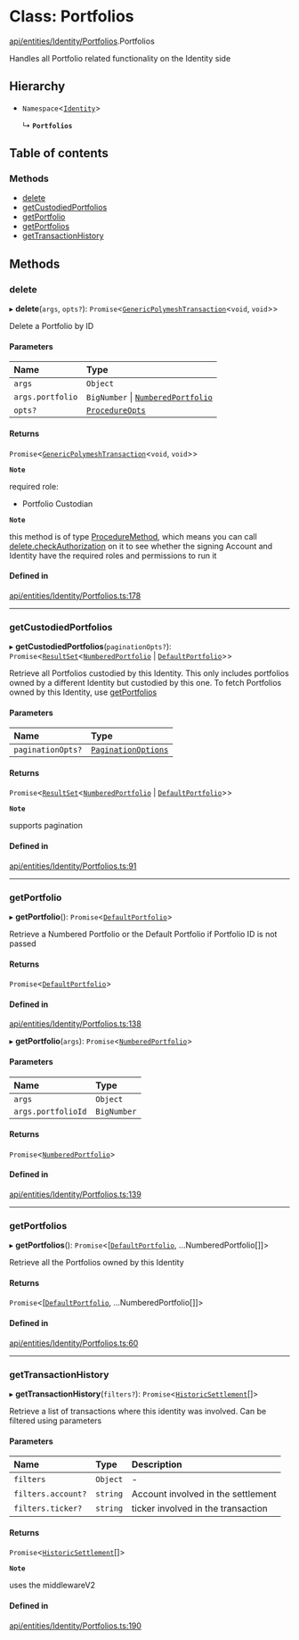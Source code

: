 # Class: Portfolios

[api/entities/Identity/Portfolios](../wiki/api.entities.Identity.Portfolios).Portfolios

Handles all Portfolio related functionality on the Identity side

## Hierarchy

- `Namespace`\<[`Identity`](../wiki/api.entities.Identity.Identity)\>

  ↳ **`Portfolios`**

## Table of contents

### Methods

- [delete](../wiki/api.entities.Identity.Portfolios.Portfolios#delete)
- [getCustodiedPortfolios](../wiki/api.entities.Identity.Portfolios.Portfolios#getcustodiedportfolios)
- [getPortfolio](../wiki/api.entities.Identity.Portfolios.Portfolios#getportfolio)
- [getPortfolios](../wiki/api.entities.Identity.Portfolios.Portfolios#getportfolios)
- [getTransactionHistory](../wiki/api.entities.Identity.Portfolios.Portfolios#gettransactionhistory)

## Methods

### delete

▸ **delete**(`args`, `opts?`): `Promise`\<[`GenericPolymeshTransaction`](../wiki/api.procedures.types#genericpolymeshtransaction)\<`void`, `void`\>\>

Delete a Portfolio by ID

#### Parameters

| Name | Type |
| :------ | :------ |
| `args` | `Object` |
| `args.portfolio` | `BigNumber` \| [`NumberedPortfolio`](../wiki/api.entities.NumberedPortfolio.NumberedPortfolio) |
| `opts?` | [`ProcedureOpts`](../wiki/api.procedures.types.ProcedureOpts) |

#### Returns

`Promise`\<[`GenericPolymeshTransaction`](../wiki/api.procedures.types#genericpolymeshtransaction)\<`void`, `void`\>\>

**`Note`**

required role:
  - Portfolio Custodian

**`Note`**

this method is of type [ProcedureMethod](../wiki/api.procedures.types.ProcedureMethod), which means you can call [delete.checkAuthorization](../wiki/api.procedures.types.ProcedureMethod#checkauthorization)
  on it to see whether the signing Account and Identity have the required roles and permissions to run it

#### Defined in

[api/entities/Identity/Portfolios.ts:178](https://github.com/PolymeshAssociation/polymesh-sdk/blob/fe2e6dd1/src/api/entities/Identity/Portfolios.ts#L178)

___

### getCustodiedPortfolios

▸ **getCustodiedPortfolios**(`paginationOpts?`): `Promise`\<[`ResultSet`](../wiki/api.entities.types.ResultSet)\<[`NumberedPortfolio`](../wiki/api.entities.NumberedPortfolio.NumberedPortfolio) \| [`DefaultPortfolio`](../wiki/api.entities.DefaultPortfolio.DefaultPortfolio)\>\>

Retrieve all Portfolios custodied by this Identity.
  This only includes portfolios owned by a different Identity but custodied by this one.
  To fetch Portfolios owned by this Identity, use [getPortfolios](../wiki/api.entities.Identity.Portfolios.Portfolios#getportfolios)

#### Parameters

| Name | Type |
| :------ | :------ |
| `paginationOpts?` | [`PaginationOptions`](../wiki/api.entities.types.PaginationOptions) |

#### Returns

`Promise`\<[`ResultSet`](../wiki/api.entities.types.ResultSet)\<[`NumberedPortfolio`](../wiki/api.entities.NumberedPortfolio.NumberedPortfolio) \| [`DefaultPortfolio`](../wiki/api.entities.DefaultPortfolio.DefaultPortfolio)\>\>

**`Note`**

supports pagination

#### Defined in

[api/entities/Identity/Portfolios.ts:91](https://github.com/PolymeshAssociation/polymesh-sdk/blob/fe2e6dd1/src/api/entities/Identity/Portfolios.ts#L91)

___

### getPortfolio

▸ **getPortfolio**(): `Promise`\<[`DefaultPortfolio`](../wiki/api.entities.DefaultPortfolio.DefaultPortfolio)\>

Retrieve a Numbered Portfolio or the Default Portfolio if Portfolio ID is not passed

#### Returns

`Promise`\<[`DefaultPortfolio`](../wiki/api.entities.DefaultPortfolio.DefaultPortfolio)\>

#### Defined in

[api/entities/Identity/Portfolios.ts:138](https://github.com/PolymeshAssociation/polymesh-sdk/blob/fe2e6dd1/src/api/entities/Identity/Portfolios.ts#L138)

▸ **getPortfolio**(`args`): `Promise`\<[`NumberedPortfolio`](../wiki/api.entities.NumberedPortfolio.NumberedPortfolio)\>

#### Parameters

| Name | Type |
| :------ | :------ |
| `args` | `Object` |
| `args.portfolioId` | `BigNumber` |

#### Returns

`Promise`\<[`NumberedPortfolio`](../wiki/api.entities.NumberedPortfolio.NumberedPortfolio)\>

#### Defined in

[api/entities/Identity/Portfolios.ts:139](https://github.com/PolymeshAssociation/polymesh-sdk/blob/fe2e6dd1/src/api/entities/Identity/Portfolios.ts#L139)

___

### getPortfolios

▸ **getPortfolios**(): `Promise`\<[[`DefaultPortfolio`](../wiki/api.entities.DefaultPortfolio.DefaultPortfolio), ...NumberedPortfolio[]]\>

Retrieve all the Portfolios owned by this Identity

#### Returns

`Promise`\<[[`DefaultPortfolio`](../wiki/api.entities.DefaultPortfolio.DefaultPortfolio), ...NumberedPortfolio[]]\>

#### Defined in

[api/entities/Identity/Portfolios.ts:60](https://github.com/PolymeshAssociation/polymesh-sdk/blob/fe2e6dd1/src/api/entities/Identity/Portfolios.ts#L60)

___

### getTransactionHistory

▸ **getTransactionHistory**(`filters?`): `Promise`\<[`HistoricSettlement`](../wiki/api.entities.Portfolio.types.HistoricSettlement)[]\>

Retrieve a list of transactions where this identity was involved. Can be filtered using parameters

#### Parameters

| Name | Type | Description |
| :------ | :------ | :------ |
| `filters` | `Object` | - |
| `filters.account?` | `string` | Account involved in the settlement |
| `filters.ticker?` | `string` | ticker involved in the transaction |

#### Returns

`Promise`\<[`HistoricSettlement`](../wiki/api.entities.Portfolio.types.HistoricSettlement)[]\>

**`Note`**

uses the middlewareV2

#### Defined in

[api/entities/Identity/Portfolios.ts:190](https://github.com/PolymeshAssociation/polymesh-sdk/blob/fe2e6dd1/src/api/entities/Identity/Portfolios.ts#L190)
